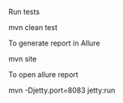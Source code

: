 Run tests

mvn clean test

To generate report in Allure

mvn site

To open allure report

mvn -Djetty.port=8083 jetty:run 